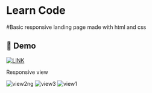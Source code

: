 # Learn Code
#Basic responsive landing page made with html and css

## 🔗 Demo
[![LINK](https://img.shields.io/badge/lINK-000?style=for-the-badge&logo=ko-fi&logoColor=white)]( https://lakshmana-git.github.io/responsiveWeb/)

Responsive view

![view2ng](https://github.com/lakshmana-git/responsiveWeb/assets/116294776/984c3332-9267-4b03-bea8-bb5a58d14c94)
![view3](https://github.com/lakshmana-git/responsiveWeb/assets/116294776/f66ddf14-d748-46ab-9e81-203b801b34e2)
![view1](https://github.com/lakshmana-git/responsiveWeb/assets/116294776/326d0bcd-61aa-4987-8ade-167fcc898fbe)
